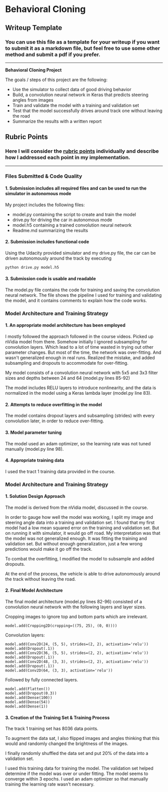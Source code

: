 # **Behavioral Cloning** 

## Writeup Template

### You can use this file as a template for your writeup if you want to submit it as a markdown file, but feel free to use some other method and submit a pdf if you prefer.

---

**Behavioral Cloning Project**

The goals / steps of this project are the following:
* Use the simulator to collect data of good driving behavior
* Build, a convolution neural network in Keras that predicts steering angles from images
* Train and validate the model with a training and validation set
* Test that the model successfully drives around track one without leaving the road
* Summarize the results with a written report

## Rubric Points

### Here I will consider the [rubric points](https://review.udacity.com/#!/rubrics/432/view) individually and describe how I addressed each point in my implementation.  

---
### Files Submitted & Code Quality

#### 1. Submission includes all required files and can be used to run the simulator in autonomous mode

My project includes the following files:
* model.py containing the script to create and train the model
* drive.py for driving the car in autonomous mode
* model.h5 containing a trained convolution neural network 
* Readme.md summarizing the results

#### 2. Submission includes functional code

Using the Udacity provided simulator and my drive.py file, the car can be driven autonomously around the track by executing 
```sh
python drive.py model.h5
```

#### 3. Submission code is usable and readable

The model.py file contains the code for training and saving the convolution neural network. The file shows the pipeline I used for training and validating the model, and it contains comments to explain how the code works.

### Model Architecture and Training Strategy

#### 1. An appropriate model architecture has been employed

I mostly followed the approach followed in the course videos. Picked up nVidia model from there. Somehow initially I ignored subsampling for convolution layers. Which lead to a lot of time wasted in trying out other parameter changes. But most of the time, the network was over-fitting. And wasn't generalized enough in real runs. Realized the mistake, and added subsampling and dropouts to accommodate for over-fitting.

My model consists of a convolution neural network with 5x5 and 3x3 filter sizes and depths between 24 and 64 (model.py lines 85-92) 

The model includes RELU layers to introduce nonlinearity, and the data is normalized in the model using a Keras lambda layer (model.py line 83). 

#### 2. Attempts to reduce overfitting in the model

The model contains dropout layers and subsampling (strides) with every convolution later, in order to reduce over-fitting. 

#### 3. Model parameter tuning

The model used an adam optimizer, so the learning rate was not tuned manually (model.py line 98).

#### 4. Appropriate training data

I used the tract 1 training data provided in the course.

### Model Architecture and Training Strategy

#### 1. Solution Design Approach

The model is derived from the nVidia model, discussed in the course. 

In order to gauge how well the model was working, I split my image and steering angle data into a training and validation set. I found that my first model had a low mean squared error on the training and validation set. But on running it with simulator, it would go off road. My interpretation was that the model was not generalized enough. It was fitting the training and validation set. But without enough generalization, just a few wrong predictions would make it go off the track.

To combat the overfitting, I modified the model to subsample and added dropouts. 

At the end of the process, the vehicle is able to drive autonomously around the track without leaving the road.

#### 2. Final Model Architecture

The final model architecture (model.py lines 82-96) consisted of a convolution neural network with the following layers and layer sizes.

Cropping images to ignore top and bottom parts which are irrelevant.
```
model.add(Cropping2D(cropping=((75, 25), (0, 0))))
```

Convolution layers:
```
model.add(Conv2D(24, (5, 5), strides=(2, 2), activation='relu'))
model.add(Dropout(.1))
model.add(Conv2D(36, (5, 5), strides=(2, 2), activation='relu'))
model.add(Dropout(.1))
model.add(Conv2D(48, (3, 3), strides=(2, 2), activation='relu'))
model.add(Dropout(.1))
model.add(Conv2D(64, (3, 3), activation='relu'))
```

Followed by fully connected layers.
```
model.add(Flatten())
model.add(Dropout(0.3))
model.add(Dense(100))
model.add(Dense(54))
model.add(Dense(1))
```

#### 3. Creation of the Training Set & Training Process

The track 1 training set has 8036 data points. 

To augment the data sat, I also flipped images and angles thinking that this would and randomly changed the brightness of the images.

I finally randomly shuffled the data set and put 20% of the data into a validation set. 

I used this training data for training the model. The validation set helped determine if the model was over or under fitting. The model seems to converge within 3 epochs. I used an adam optimizer so that manually training the learning rate wasn't necessary.
